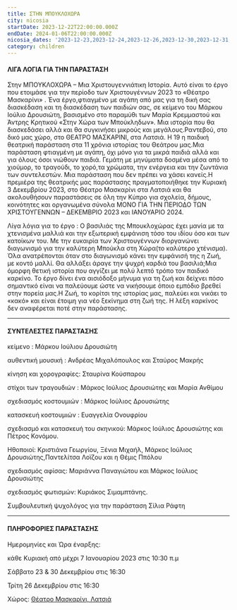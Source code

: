 ```yaml
---
title: ΣΤΗΝ ΜΠΟΥΚΛΟΧΩΡΑ
city: nicosia
startDate: 2023-12-22T22:00:00.000Z
endDate: 2024-01-06T22:00:00.000Z
nicosia_dates: '2023-12-23,2023-12-24,2023-12-26,2023-12-30,2023-12-31,2024-01-07'
category: children
---
```


#### ΛΙΓΑ ΛΟΓΙΑ ΓΙΑ ΤΗΝ ΠΑΡΑΣΤΑΣΗ

Στην ΜΠΟΥΚΛΟΧΩΡΑ	– Μια Χριστουγεννιάτικη	Ιστορία.	Αυτό είναι το έργο που ετοιμάσε για την	περίοδο των Χριστουγέννων 2023 το	«Θέατρο Μασκαρίνι»	. Ένα έργο,φτιαγμένο με αγάπη από μας για τη δική σας διασκέδαση και τη διασκέδαση των παιδιών σας, σε κείμενο	του Μάρκου	Ιούλιο Δρουσιώτη,	βασισμένο	στο παραμύθι	των Μαρία Κρεμμαστού	και Άντρης	Κρητικού	«Στην Χώρα των Μπούκληδων».	Μια ιστορία	που θα διασκεδάσει αλλά και θα συγκινήσει μικρούς και μεγάλους.Ραντεβού, στο δικό μας χώρο,	στο ΘΕΑΤΡΟ ΜΑΣΚΑΡΙΝΙ, στα Λατσιά.	H 19 η παιδική θεατρική παράσταση στα 11 χρόνια ιστορίας του Θεάτρου μας.Μια παράσταση φτιαγμένη με αγάπη, όχι μόνο για τα μικρά παιδιά αλλά και για όλους όσοι νιώθουν παιδιά. Γεμάτη με μηνύματα δοσμένα μέσα από το χιούμορ, το τραγούδι, το χορό,τα χρώματα, την ενέργεια και την ζωντάνια των συντελεστών. Μια παράσταση που δεν πρέπει να χάσει κανείς.Η πρεμιέρα της θεατρικής μας παράστασης πραγματοποιήθηκε την Κυριακή 3 Δεκεμβρίου 2023, στο Θέατρο Μασκαρίνι στα Λατσιά και θα ακολουθήσουν παραστάσεις σε όλη την Κύπρο για σχολεία, δήμους, κοινότητες και οργανωμένα σύνολα ΜΟΝΟ ΓΙΑ ΤΗΝ ΠΕΡΙΟΔΟ ΤΩΝ ΧΡΙΣΤΟΥΓΕΝΝΩΝ – ΔΕΚΕΜΒΡΙΟ 2023	και ΙΑΝΟΥΑΡΙΟ 2024.

Λίγα λόγια για το έργο	: Ο βασιλιάς της Μπουκλοχώρας έχει μανία με τα χτενισμένα μαλλιά και την εξωτερική εμφάνιση τόσο του ιδίου όσο και των κατοίκων του. Με την ευκαιρία των Χριστουγέννων διοργανώνει διαγωνισμό για την καλύτερη Μπούκλα στη Χώρα(το καλύτερο χτένισμα). Όλα ανατρέπονται όταν στο διαγωνισμό κάνει την εμφάνισή της η Ζωή, με κοντό μαλλί. Θα αλλάξει άραγε την ψυχρή καρδιά του βασιλιά;Μια όμορφη θετική ιστορία που αγγίζει με πολύ λεπτό τρόπο τον παιδικό καρκίνο. Το έργο δίνει ένα αισιόδοξο μήνυμα για τη ζωή και δείχνει πόσο σημαντικό είναι να παλεύουμε ώστε να νικήσουμε όποιο εμπόδιο βρεθεί στην πορεία μας.Η Ζωή, το κορίτσι της ιστορίας μας, παλεύει και νικάει το «κακό» και είναι έτοιμη για νέο ξεκίνημα στη ζωή της. Η λέξη καρκίνος δεν αναφέρεται ποτέ στην παράστασης.

***

#### ΣΥΝΤΕΛΕΣΤΕΣ ΠΑΡΑΣΤΑΣΗΣ

κείμενο : Μάρκου Ιούλιου Δρουσιώτη

αυθεντική μουσική : Ανδρέας Μιχαλόπουλος και Σταύρος Μακρής 

κίνηση και χορογραφίες: Σταυρίνα Κούσπαρου

στίχοι των τραγουδιών : Μάρκος Ιούλιος Δρουσιώτης και Μαρία Ανθίμου

σχεδιασμός κοστουμιών : Μάρκος Ιούλιος Δρουσιώτης 

κατασκευή	κοστουμιών : Ευαγγελία	Ονουφρίου&#x9;

σχεδιασμό	και κατασκευή	του σκηνικού:  Μάρκος Ιούλιος Δρουσιώτης και Πέτρος Κονόμου. 

Ηθοποιοί:	Κριστιάνα	Γεωργίου,	Ξένια Μιχαήλ,	Μάρκος	Ιούλιος	Δρουσιώτης,Παντελίτσα Λοϊζου και η Θέμις Ππόλου 

σχεδιασμός αφίσας: Μαριάννα	Παναγιώτου	και  Μάρκος	Ιούλιος	Δρουσιώτης

σχεδιασμός φωτισμών: Κυριάκος Σιμαμπτάνης.&#x9;

Συμβουλευτική	ψυχολόγος	για την παράσταση	Σίλια Ράφτη

***

#### ΠΛΗΡΟΦΟΡΙΕΣ ΠΑΡΑΣΤΑΣΗΣ

Ημερομηνίες και Ώρα έναρξης:

κάθε Κυριακή από μέχρι 7 Ιανουαρίου 2023 στις 10:30 π.μ

Σάββατο 23 & 30 Δεκεμβρίου	στις 16:30 

Τρίτη 26 Δεκεμβρίου στις 16:30

Χώρος: [Θέατρο Μασκαρίνι, Λατσιά ](https://www.google.com/maps/place/%CE%98%CE%AD%CE%B1%CF%84%CF%81%CE%BF+%CE%9C%CE%B1%CF%83%CE%BA%CE%B1%CF%81%CE%AF%CE%BD%CE%B9/@35.1186726,33.3761871,17z/data=!3m1!4b1!4m6!3m5!1s0x14de190879b8036b:0xa61c1fbebbf53da8!8m2!3d35.1186726!4d33.378762!16s%2Fg%2F11jy3pmbk5?entry=ttu)
